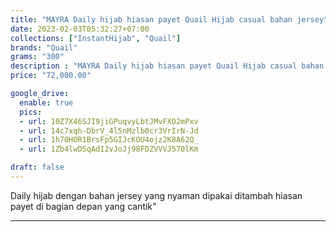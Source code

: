 ```yaml
---
title: "MAYRA Daily hijab hiasan payet Quail Hijab casual bahan jersey"
date: 2023-02-03T05:32:27+07:00
collections: ["InstantHijab", "Quail"]
brands: "Quail"
grams: "300"
description : "MAYRA Daily hijab hiasan payet Quail Hijab casual bahan jersey"
price: "72,000.00"

google_drive:
  enable: true
  pics:
  - url: 10Z7X46SJI9jiGPuqvyLbtJMvFXO2mPxv
  - url: 14c7xqh-DbrV_4l5nMzlb0cr3VrIrN-Jd
  - url: 1h70HOR1BrsFp5GIJcKOU4ojz2K8A62Q_
  - url: 1Zb4lwDSqAdI2vJoJj98FDZVVVJ570lKm

draft: false
---
```


Daily hijab dengan bahan jersey yang nyaman dipakai ditambah hiasan payet di bagian depan yang cantik"

__________    
 

